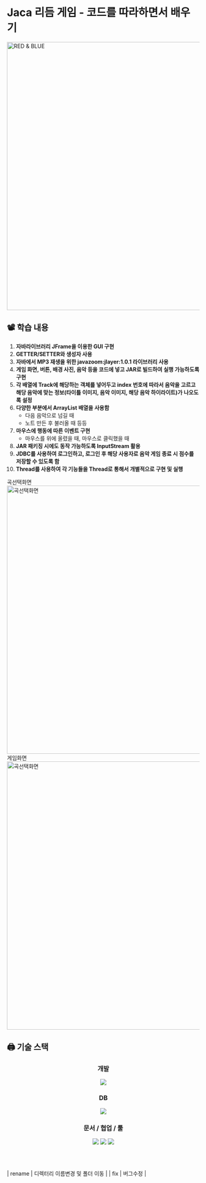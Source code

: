 # Jaca 리듬 게임 - 코드를 따라하면서 배우기
<img width="700" alt="RED & BLUE" src="[https://github.com/user-attachments/assets/f05fd1d0-f838-4ce5-b53d-1eb53e977515](https://github.com/user-attachments/assets/95b3e73c-6ee7-4d3c-b5c1-9a5cf50b88f8)">
<br/>

## 📽️ 학습 내용

1. **자바라이브러리 JFrame을 이용한 GUI 구현**
2. **GETTER/SETTER와 생성자 사용**
3. **자바에서 MP3 재생을 위한 javazoom:jlayer:1.0.1 라이브러리 사용**
4. **게임 화면, 버튼, 배경 사진, 음악 등을 코드에 넣고 JAR로 빌드하여 실행 가능하도록 구현**
5. **각 배열에 Track에 해당하는 객체를 넣어두고 index 번호에 따라서 음악을 고르고 해당 음악에 맞는 정보(타이틀 이미지, 음악 이미지, 해당 음악 하이라이트)가 나오도록 설정**
6. **다양한 부분에서 ArrayList 배열을 사용함**
    - 다음 음악으로 넘길 때
    - 노트 만든 후 불러올 때 등등
7. **마우스에 행동에 따른 이벤트 구현**
    - 마우스를 위에 올렸을 때, 마우스로 클릭했을 때
8. **JAR 패키징 시에도 동작 가능하도록 InputStream 활용**
9. **JDBC를 사용하여 로그인하고, 로그인 후 해당 사용자로 음악 게임 종료 시 점수를 저장할 수 있도록 함**
10. **Thread를 사용하여 각 기능들을 Thread로 통해서 개별적으로 구현 및 실행**

곡선택화면
<img width="700" alt="곡선택화면" src="https://github.com/user-attachments/assets/f1b8ac27-2053-4af0-9c83-643392f2074d">
<br/>
게임화면
<img width="700" alt="곡선택화면" src="https://github.com/user-attachments/assets/f1b8ac27-2053-4af0-9c83-643392f2074d">
<br/>

## 🖨️ 기술 스택
<h3 align="center"> 개발 </h3>

<p align="center">
<img src="https://img.shields.io/badge/Java 17-008FC7?style=flat-square&logo=Java&logoColor=white"/></img>
</p>

<h3 align="center"> DB </h3>

<p align="center">
<img src="https://img.shields.io/badge/H2-008FC7?style=flat-square&logo=Java&logoColor=white"/></img>
</p>


<h3 align="center"> 문서 / 협업 / 툴</h3>

<p align="center">
<img src="https://img.shields.io/badge/Notion-000000?style=flat-square&logo=Notion&logoColor=white"/>
<img src="https://img.shields.io/badge/Git-F05032.svg?style=flat-square&logo=Git&logoColor=white"/>
<img src="https://img.shields.io/badge/GitHub-181717.svg?style=flat-square&logo=GitHub&logoColor=white"/>
</p>

<br/><br/>



| rename   | 디렉터리 이름변경 및 폴더 이동                                 |
| fix      | 버그수정                                                        |

